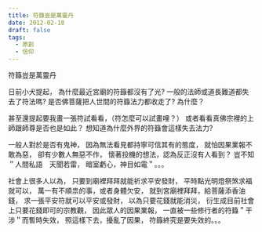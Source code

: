 ```yaml
---
title: 符籙豈是萬靈丹
date: 2012-02-18
draft: false
tags:
  - 原創
  - 信仰
---
```

符籙豈是萬靈丹

日前小犬提起，
為什麼最近宮廟的符籙都沒有了光?
一般的法師或道長難道都失去了符法嗎?
是否佛菩薩把人世間的符籙法力都收走了?
為什麼？

甚至還提起要我畫一張符試看看，（符怎麼可以試畫哩？）
或者看看真佛宗裡的上師跟師尊是否也是如此？
想知道為什麼外界的符籙會這樣失去法力?

一般人對於是否有鬼神，
因為無法看見都持寧可信其有的態度，
就怕因果業報不敢為惡，
卻有少數人無惡不作，
懷著投機的想法，認為反正沒有人看到？
豈不知＂人間私語　天聞若雷，
暗室虧心，神目如電＂。。。

社會上很多人以為，
只要到廟裡拜拜就能祈求平安發財，
平時點光明燈祭煞求福就可以，
萬一有不順祟的事，或者身體欠安，
就到宮廟裡拜拜，給菩薩添香油錢，
求一張平安符就可以平安或發財，
以為只要花錢就能消災，
衍生成目前社會上只要花錢即可的宗教觀，
因此眾人的因果業報，
一直被一些修行者的符籙＂干涉＂而暫時失效，
照這樣下去，擾亂了因果，
符籙終究是要失效的。。。



